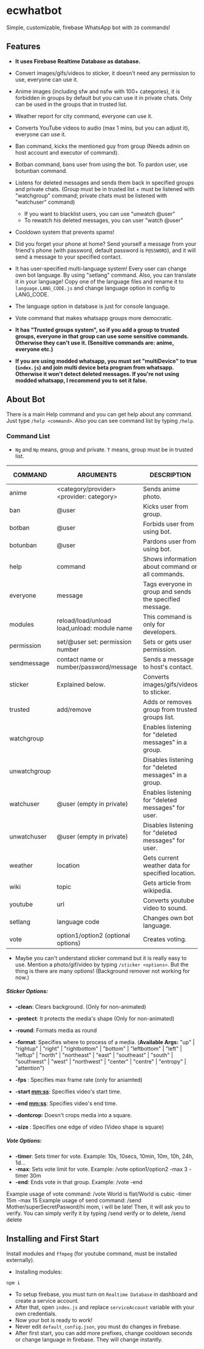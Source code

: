 
# ecwhatbot
Simple, customizable, firebase WhatsApp bot with `20` commands!

## Features

- **It uses  Firebase Realtime Database as database.**

- Convert images/gifs/videos to sticker, it doesn't need any permission to use, everyone can use it.

- Anime images (including sfw and nsfw with 100+ categories), it is forbidden in groups by default but you can use it in private chats. Only can be used in the groups that in trusted list.

- Weather report for city command, everyone can use it.

- Converts YouTube videos to audio (max 1 mins, but you can adjust it), everyone can use it.

- Ban command, kicks the mentioned guy from group (Needs admin on host account and executor of command).
- Botban command, bans user from using the bot. To pardon user, use botunban command.
- Listens for deleted messages and sends them back in specified groups and private chats. (Group must be in trusted list + must be listened with "watchgroup" command; private chats must be listened with "watchuser" command)
  - If you want to blacklist users, you can use "unwatch @user"
  - To rewatch his deleted messages, you can user "watch @user"
- Cooldown system that prevents spams!
- Did you forget your phone at home? Send yourself a message from your friend's phone (with password, default password is `P@SSW0RD`), and it will send a message to your specified contact.
- It has user-specified multi-language system! Every user can change own bot language. By using "setlang" command. Also, you can translate it in your language! Copy one of the language files and rename it to `language.LANG_CODE.js` and change language option in config to LANG_CODE.
- The language option in database is just for console language.

- Vote command that makes whatsapp groups more democratic.

- **It has "Trusted groups system", so if you add a group to trusted groups, everyone in that group can use some sensitive commands. Otherwise they can't use it. (Sensitive commands are: anime, everyone etc.)**
- **If you are using modded whatsapp, you must set "multiDevice" to true (`index.js`) and join multi device beta program from whatsapp. Otherwise it won't detect deleted messages. If you're not using modded whatsapp, I recommend you to set it false.**
## About Bot

There is a main Help command and you can get help about any command. Just type `/help <command>`. Also you can see command list by typing `/help`.


### Command List
- `Ng` and `Np` means, group and private.  `T` means, group must be in trusted list.


| COMMAND | ARGUMENTS | DESCRIPTION | REQUIRED PERMISSIONS | TRIGGERS IN |
|---|---|---|---|---|
| anime | <category/provider> <provider: category> | Sends anime photo. | 0p, (T+0)g | private, group |
| ban | @user | Kicks user from group. | 5g | group |
| botban | @user | Forbids user from using bot. | 10g | group |
| botunban | @user | Pardons user from using bot. | 10g | group |
| help | command | Shows information about command or all commands. | 0p, 0g | private, group |
| everyone | message | Tags everyone in group and sends the specified message. | (5+T)g | group |
| modules | reload/load/unload load,unload: module name | This command is only for developers. | 999p, 999g | private, group |
| permission | set/@user set: permission number | Sets or gets user permission. | 10g | group |
| sendmessage | contact name or number/password/message | Sends a message to host's contact. | 0g, 0p | private, group |
| sticker | Explained below. | Converts images/gifs/videos to sticker. | 0g, 0p | private, group |
| trusted | add/remove | Adds or removes group from trusted groups list. | 10g | group |
| watchgroup |  | Enables listening for "deleted messages" in a group. | 10g | group |
| unwatchgroup |  | Disables listening for "deleted messages" in a group. | 10g | group |
| watchuser | @user (empty in private) | Enables listening for "deleted messages" for user. | 10p, 10g | private, group |
| unwatchuser | @user (empty in private) | Disables listening for "deleted messages" for user. | 10p, 10g | private, group |
| weather | location | Gets current weather data for specified location. | 0p, 0g | private, group |
| wiki | topic | Gets article from wikipedia. | 0p, 0g | private, group |
| youtube | url | Converts youtube video to sound. | 0p, 0g | private, group |
| setlang | language code | Changes own bot language. | 0p, 0g | private, group |
| vote | option1/option2 (optional options) | Creates voting. | 0p, 0g | group |


- Maybe you can't understand sticker command but it is really easy to use. Mention a photo/gif/video by typing `/sticker <options>`. But the thing is there are many options! (Background remover not working for now.)

  

##### Sticker Options:

-  **-clean**: Clears background. (Only for non-animated)

-  **-protect**: It protects the media's shape (Only for non-animated)

-  **-round**: Formats media as round

-  **-format**: Specifies where to process of a media. (__Available Args:__ "up" | "rightup" | "right" | "rightbottom" | "bottom" | "leftbottom" | "left" | "leftup" | "north" | "northeast" | "east" | "southeast" | "south" | "southwest" | "west" | "northwest" | "center" | "centre" | "entropy" | "attention")

-  **-fps <number>**: Specifies max frame rate (only for aniamted)

-  **-start <mm:ss>**: Specifies video's start time.

-  **-end <mm:ss>**: Specifies video's end time.

-  **-dontcrop**: Doesn't crops media into a square.

-  **-size <number>**: Specifies one edge of video (Video shape is square)

##### Vote Options:
- **-timer**: Sets timer for vote. Example: 10s, 10secs, 10min, 10m, 10h, 24h, 1d...
- **-max**: Sets vote limit for vote. Example: /vote option1/option2 -max 3 -timer 30m
- **-end**: Ends vote in that group. Example: /vote -end
  
  
Example usage of vote command: /vote World is flat/World is cubic -timer 15m -max 15
Example usage of send command: /send Mother/superSecretPasword/hi mom, i will be late!
Then, it will ask you to verify. You can simply verify it by typing /send verify or to delete, /send delete

## Installing and First Start

Install modules and `ffmpeg` (for youtube command, must be installed externally).
- Installing modules:
```batch
npm i
```

- To setup firebase, you must turn on `Realtime Database` in dashboard and create a service account.
- After that, open `index.js` and replace `serviceAccount` variable with your own credentials.
- Now your bot is ready to work!
- Never edit `default_config.json`, you must do changes in firebase.
- After first start, you can add more prefixes, change cooldown seconds or change language in firebase. They will change instantly.

